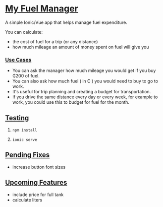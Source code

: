 # [My Fuel Manager](#my-fuel-manager)

A simple Ionic/Vue app that helps manage fuel expenditure.

You can calculate:

- the cost of fuel for a trip (or any distance)
- how much mileage an amount of money spent on fuel will give you

### [Use Cases](#use-cases)

- You can ask the manager how much mileage you would get if you buy ₵200 of fuel.
- You can also ask how much fuel ( in ₵ ) you would need to buy to go to work.
- It's useful for trip planning and creating a budget for transportation.
- If you drive the same distance every day or every week, for example to work, you could use this to budget for fuel for the month.

## [Testing](#testing)

1. `npm install`

2. `ionic serve`

## [Pending Fixes](#fixes) 
- increase button font sizes

## [Upcoming Features](#features) 
- include price for full tank
- calculate liters
